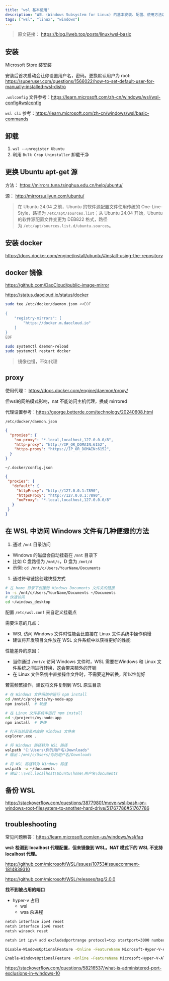 ```yaml
---
title: "wsl 基本使用"
description: "WSL (Windows Subsystem for Linux) 的基本安装、配置、使用方法以及常见问题的解决方案。"
tags: ["wsl", "linux", "windows"]
---
```


> 原文链接： <https://blog.llweb.top/posts/linux/wsl-basic>

## 安装

Microsoft Store 装安装

安装后首次启动会让你设置用户名，密码。更换默认用户为 root: <https://superuser.com/questions/1566022/how-to-set-default-user-for-manually-installed-wsl-distro>

`.wslconfig` 文件参考：<https://learn.microsoft.com/zh-cn/windows/wsl/wsl-config#wslconfig>

`wsl cli` 参考：<https://learn.microsoft.com/zh-cn/windows/wsl/basic-commands>

## 卸载

 1. `wsl --unregister Ubuntu`
 2. 利用 `Bulk Crap Uninstaller` 卸载干净

## 更换 Ubuntu apt-get 源

方法： <https://mirrors.tuna.tsinghua.edu.cn/help/ubuntu/>

源： <http://mirrors.aliyun.com/ubuntu/>

> 在 Ubuntu 24.04 之前，Ubuntu 的软件源配置文件使用传统的 One-Line-Style，路径为 `/etc/apt/sources.list`；从 Ubuntu 24.04 开始，Ubuntu 的软件源配置文件变更为 DEB822 格式，路径为 `/etc/apt/sources.list.d/ubuntu.sources`。

## 安装 docker

<https://docs.docker.com/engine/install/ubuntu/#install-using-the-repository>

## docker 镜像

<https://github.com/DaoCloud/public-image-mirror>

<https://status.daocloud.io/status/docker>

```sh
sudo tee /etc/docker/daemon.json <<EOF
 
{
    "registry-mirrors": [
        "https://docker.m.daocloud.io"
    ]
}
EOF
 
sudo systemctl daemon-reload
sudo systemctl restart docker
```

> 镜像也慢，不如代理

## proxy

使用代理： <https://docs.docker.com/engine/daemon/proxy/>

但wsl的网络模式影响，nat 不能访问主机代理，换成 mirrored

代理设置参考：<https://george.betterde.com/technology/20240608.html>

`/etc/docker/daemon.json`

```json
{
  "proxies": {
    "no-proxy": "*.local,localhost,127.0.0.0/8",
    "http-proxy": "http://IP_OR_DOMAIN:6152",
    "https-proxy": "https://IP_OR_DOMAIN:6152",
  }
}
```

`~/.docker/config.json`

```json
{
 "proxies": {
   "default": {
     "httpProxy": "http://127.0.0.1:7890",
     "httpsProxy": "http://127.0.0.1:7890",
     "noProxy": "*.local,localhost,127.0.0.0/8"
   }
 }
}
```

## 在 WSL 中访问 Windows 文件有几种便捷的方法

1. 通过 `/mnt` 目录访问

- Windows 的磁盘会自动挂载在 `/mnt` 目录下
- 比如 C 盘路径为 `/mnt/c`，D 盘为 `/mnt/d`
- 示例: `cd /mnt/c/Users/YourName/Documents`

1. 通过符号链接创建快捷方式

```sh
# 在 home 目录下创建到 Windows Documents 文件夹的链接
ln -s /mnt/c/Users/YourName/Documents ~/Documents
# 快速访问
cd ~/windows_desktop
```

配置 `/etc/wsl.conf` 来自定义挂载点

需要注意的几点：

- WSL 访问 Windows 文件时性能会比直接在 Linux 文件系统中操作稍慢
- 建议将开发项目文件放在 WSL 文件系统中以获得更好的性能

性能差异的原因：

- 当你通过 `/mnt/c` 访问 Windows 文件时，WSL 需要在Windows 和 Linux 文件系统之间进行转换，这会带来额外的开销
- 在 Linux 文件系统中直接操作文件时，不需要这种转换，所以性能好

若需频繁操作，建议将文件复制到 WSL 原生目录

```sh
# 在 Windows 文件系统中运行 npm install
cd /mnt/c/projects/my-node-app
npm install  # 较慢

# 在 Linux 文件系统中运行 npm install
cd ~/projects/my-node-app
npm install  # 更快
```

```sh
# 打开当前目录对应的 Windows 文件夹
explorer.exe .
```

```sh
# 将 Windows 路径转为 WSL 路径
wslpath "C:\Users\你的用户名\Downloads"
# 输出：/mnt/c/Users/你的用户名/Downloads

# 将 WSL 路径转为 Windows 路径
wslpath -w ~/documents
# 输出：\\wsl.localhost\Ubuntu\home\用户名\documents

```

## 备份 WSL

<https://stackoverflow.com/questions/38779801/move-wsl-bash-on-windows-root-filesystem-to-another-hard-drive/51767786#51767786>

## troubleshooting

常见问题解答：<https://learn.microsoft.com/en-us/windows/wsl/faq>

**wsl: 检测到 localhost 代理配置，但未镜像到 WSL。NAT 模式下的 WSL 不支持 localhost 代理。**

<https://github.com/microsoft/WSL/issues/10753#issuecomment-1814839310>

<https://github.com/microsoft/WSL/releases/tag/2.0.0>

**找不到被占用的端口**

- hyper-v 占用
  - wsl
  - wsa 杀进程

```sh
netsh interface ipv4 reset
netsh interface ipv6 reset
netsh winsock reset 

netsh int ipv4 add excludedportrange protocol=tcp startport=3000 numberofports=100

Disable-WindowsOptionalFeature -Online -FeatureName Microsoft-Hyper-V-All

Enable-WindowsOptionalFeature -Online -FeatureName Microsoft-Hyper-V-All
```

<https://stackoverflow.com/questions/58216537/what-is-administered-port-exclusions-in-windows-10>
